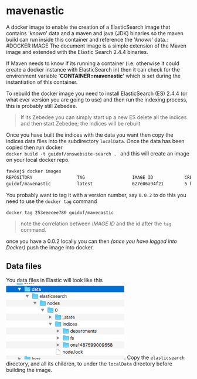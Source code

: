 mavenastic
================

A docker image to enable the creation of a ElasticSearch image that contains '_known_' data and a maven and java (JDK) binaries 
so the maven build can run inside this container and reference the '_known_' data.:
#DOCKER IMAGE
The document image is a simple extension of the Maven image and extended with the Elastic Search 2.4.4 binaries.

If Maven needs to know if its running a container (i.e. otherwise it could create a docker instance with ElasticSearch in)
then it can check for the environment variable '__CONTAINER=mavenastic__' which is set during the instantiation of this container.

To rebuild the docker image you need to install ElasticSearch (ES) 2.4.4 (or what ever version you are going to use) and then run the indexing process, this is probably still Zebedee.
>If its Zebedee you can simply start up a new ES delete all the indices and then start Zebedee; the indices will be rebuilt


Once you have built the indices with the data you want then copy the indices data files into the subdirectory `localData`.
Once the data has been copied then run docker  
```docker build -t guidof/onswebsite-search . ```
and this will create an image on your local docker repo.
```bash
fawkej$ docker images
REPOSITORY                 TAG                  IMAGE ID            CREATED             SIZE
guidof/mavenastic          latest               627e06a94f21        5 hours ago         1.39 GB

```

You probably want to tag it with a version number, say `0.0.2` to do this you need to use the `docker tag` command
```bash
docker tag 253eeecee780 guidof/mavenastic 
```
> note the correlation between _IMAGE ID_ and the id after the `tag` command.

once you have a 0.0.2 locally you can then _(once you have logged into Docker)_ push the image into docker.

## Data files
You data files in Elastic will look like this 
![Data Files with elasticsearch node name](DataFiles.png).
Copy the `elasticsearch` directory, and all its children, to under the `localData` directory before building the image.


